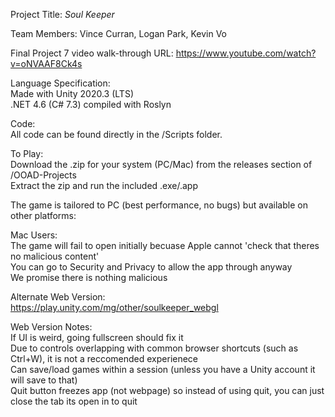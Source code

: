 Project Title: _Soul Keeper_

Team Members: Vince Curran, Logan Park, Kevin Vo

Final Project 7 video walk-through URL: https://www.youtube.com/watch?v=oNVAAF8Ck4s

Language Specification:  
Made with Unity 2020.3 (LTS)  
.NET 4.6 (C# 7.3) compiled with Roslyn

Code:  
All code can be found directly in the /Scripts folder. 

To Play:  
Download the .zip for your system (PC/Mac) from the releases section of /OOAD-Projects  
Extract the zip and run the included .exe/.app

The game is tailored to PC (best performance, no bugs) but available on other platforms:  

Mac Users:  
The game will fail to open initially becuase Apple cannot 'check that theres no malicious content'  
You can go to Security and Privacy to allow the app through anyway  
We promise there is nothing malicious  

Alternate Web Version:  
https://play.unity.com/mg/other/soulkeeper_webgl

Web Version Notes:  
If UI is weird, going fullscreen should fix it  
Due to controls overlapping with common browser shortcuts (such as Ctrl+W), it is not a reccomended experienece  
Can save/load games within a session (unless you have a Unity account it will save to that)  
Quit button freezes app (not webpage) so instead of using quit, you can just close the tab its open in to quit
